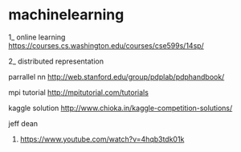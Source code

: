 # machinelearning

1_ online learning
https://courses.cs.washington.edu/courses/cse599s/14sp/


2_ distributed representation


parrallel nn
http://web.stanford.edu/group/pdplab/pdphandbook/

mpi tutorial
http://mpitutorial.com/tutorials

kaggle solution
http://www.chioka.in/kaggle-competition-solutions/

jeff dean
1. https://www.youtube.com/watch?v=4hqb3tdk01k
